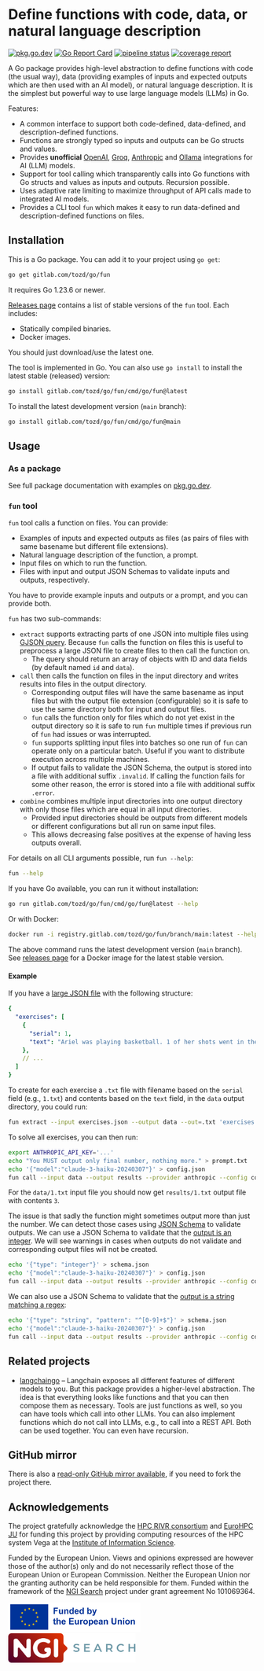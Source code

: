 # Define functions with code, data, or natural language description

[![pkg.go.dev](https://pkg.go.dev/badge/gitlab.com/tozd/go/fun)](https://pkg.go.dev/gitlab.com/tozd/go/fun)
[![Go Report Card](https://goreportcard.com/badge/gitlab.com/tozd/go/fun)](https://goreportcard.com/report/gitlab.com/tozd/go/fun)
[![pipeline status](https://gitlab.com/tozd/go/fun/badges/main/pipeline.svg?ignore_skipped=true)](https://gitlab.com/tozd/go/fun/-/pipelines)
[![coverage report](https://gitlab.com/tozd/go/fun/badges/main/coverage.svg)](https://gitlab.com/tozd/go/fun/-/graphs/main/charts)

A Go package provides high-level abstraction to define functions with code (the usual way),
data (providing examples of inputs and expected outputs which are then used with an AI model),
or natural language description.
It is the simplest but powerful way to use large language models (LLMs) in Go.

Features:

- A common interface to support both code-defined, data-defined, and description-defined functions.
- Functions are strongly typed so inputs and outputs can be Go structs and values.
- Provides **unofficial** [OpenAI](https://openai.com/), [Groq](https://groq.com/),
  [Anthropic](https://www.anthropic.com/) and [Ollama](https://ollama.com/) integrations for AI (LLM) models.
- Support for tool calling which transparently calls into Go functions with Go structs and values
  as inputs and outputs. Recursion possible.
- Uses adaptive rate limiting to maximize throughput of API calls made to integrated AI models.
- Provides a CLI tool `fun` which makes it easy to run data-defined and description-defined functions on files.

## Installation

This is a Go package. You can add it to your project using `go get`:

```sh
go get gitlab.com/tozd/go/fun
```

It requires Go 1.23.6 or newer.

[Releases page](https://gitlab.com/tozd/go/fun/-/releases)
contains a list of stable versions of the `fun` tool.
Each includes:

- Statically compiled binaries.
- Docker images.

You should just download/use the latest one.

The tool is implemented in Go. You can also use `go install` to install the latest stable (released) version:

```sh
go install gitlab.com/tozd/go/fun/cmd/go/fun@latest
```

To install the latest development version (`main` branch):

```sh
go install gitlab.com/tozd/go/fun/cmd/go/fun@main
```

## Usage

### As a package

See full package documentation with examples on [pkg.go.dev](https://pkg.go.dev/gitlab.com/tozd/go/fun#section-documentation).

### `fun` tool

`fun` tool calls a function on files. You can provide:

- Examples of inputs and expected outputs as files (as pairs of files with same basename
  but different file extensions).
- Natural language description of the function, a prompt.
- Input files on which to run the function.
- Files with input and output JSON Schemas to validate inputs and outputs, respectively.

You have to provide example inputs and outputs or a prompt, and you can provide both.

`fun` has two sub-commands:

- `extract` supports extracting parts of one JSON into multiple files using
  [GJSON query](https://github.com/tidwall/gjson/blob/master/SYNTAX.md).
  Because `fun` calls the function on files this is useful to preprocess a large JSON
  file to create files to then call the function on.
  - The query should return an array of objects with ID and data fields
    (by default named `id` and `data`).
- `call` then calls the function on files in the input directory and writes results
  into files in the output directory.
  - Corresponding output files will have the same
    basename as input files but with the output file extension (configurable) so it is
    safe to use the same directory both for input and output files.
  - `fun` calls the function only for files which do not yet exist in the output directory
    so it is safe to run `fun` multiple times if previous run of `fun` had issues or was
    interrupted.
  - `fun` supports splitting input files into batches so one run of `fun` can operate
    only on a particular batch. Useful if you want to distribute execution across multiple
    machines.
  - If output fails to validate the JSON Schema, the output is stored into a file with
    additional suffix `.invalid`. If calling the function fails for some other reason,
    the error is stored into a file with additional suffix `.error`.
- `combine` combines multiple input directories into one output directory with only
  those files which are equal in all input directories.
  - Provided input directories should be outputs from different models or different
    configurations but all run on same input files.
  - This allows decreasing false positives at the expense of having less outputs overall.

For details on all CLI arguments possible, run `fun --help`:

```sh
fun --help
```

If you have Go available, you can run it without installation:

```sh
go run gitlab.com/tozd/go/fun/cmd/go/fun@latest --help
```

Or with Docker:

```sh
docker run -i registry.gitlab.com/tozd/go/fun/branch/main:latest --help
```

The above command runs the latest development version (`main` branch).
See [releases page](https://gitlab.com/tozd/go/fun/-/releases) for a Docker image for the latest stable version.

#### Example

If you have a [large JSON file](./testdata/exercises.json) with the following structure:

```yaml
{
  "exercises": [
    {
      "serial": 1,
      "text": "Ariel was playing basketball. 1 of her shots went in the hoop. 2 of the shots did not go in the hoop. How many shots were there in total?"
    },
    // ...
  ]
}
```

To create for each exercise a `.txt` file with filename based on the `serial` field
(e.g., `1.txt`) and contents based on the `text` field, in the `data` output directory,
you could run:

```sh
fun extract --input exercises.json --output data --out=.txt 'exercises.#.{id:serial,data:text}'
```

To solve all exercises, you can then run:

```sh
export ANTHROPIC_API_KEY='...'
echo "You MUST output only final number, nothing more." > prompt.txt
echo '{"model":"claude-3-haiku-20240307"}' > config.json
fun call --input data --output results --provider anthropic --config config.json --in .txt --out .txt --prompt prompt.txt
```

For the `data/1.txt` input file you should now get `results/1.txt` output file with contents `3`.

The issue is that sadly the function might sometimes output more than just the number.
We can detect those cases using [JSON Schema](https://json-schema.org/)
to validate outputs. We can use a JSON Schema to validate that the
[output is an integer](./testdata/number-schema.json). We will see warnings in cases when
outputs do not validate and corresponding output files will not be created.

```sh
echo '{"type": "integer"}' > schema.json
echo '{"model":"claude-3-haiku-20240307"}' > config.json
fun call --input data --output results --provider anthropic --config config.json --in .txt --out .txt --prompt prompt.txt --output-schema schema.json
```

We can also use a JSON Schema to validate that the
[output is a string matching a regex](./testdata/string-schema.json):

```sh
echo '{"type": "string", "pattern": "^[0-9]+$"}' > schema.json
echo '{"model":"claude-3-haiku-20240307"}' > config.json
fun call --input data --output results --provider anthropic --config config.json --in .txt --out .txt --prompt prompt.txt --output-schema schema.json
```

## Related projects

- [langchaingo](https://github.com/tmc/langchaingo) – Langchain exposes all different features of different models
  to you. But this package provides a higher-level abstraction. The idea is that everything looks like functions
  and that you can then compose them as necessary. Tools are just functions as well, so you can have tools which
  call into other LLMs. You can also implement functions which do not call into LLMs, e.g., to call into a REST API.
  Both can be used together. You can even have recursion.

## GitHub mirror

There is also a [read-only GitHub mirror available](https://github.com/tozd/go-fun),
if you need to fork the project there.

## Acknowledgements

The project gratefully acknowledge the [HPC RIVR consortium](https://www.hpc-rivr.si) and
[EuroHPC JU](https://eurohpc-ju.europa.eu) for funding this project by providing computing
resources of the HPC system Vega at the
[Institute of Information Science](https://www.izum.si).

Funded by the European Union. Views and opinions expressed are however those of the author(s) only
and do not necessarily reflect those of the European Union or European Commission.
Neither the European Union nor the granting authority can be held responsible for them.
Funded within the framework of the [NGI Search](https://www.ngisearch.eu/)
project under grant agreement No 101069364.

<!-- markdownlint-disable MD033 -->

<img src="EN_FundedbytheEU_RGB_POS.png" alt="Funded by the European Union emblem" height="60" />
<img src="NGISearch_logo.svg" alt="NGI Search logo" height="60" />

<!-- markdownlint-enable MD033 -->
